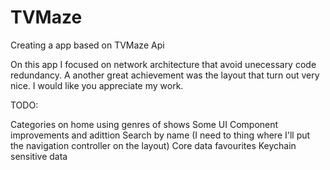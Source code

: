 # TVMaze
Creating a app based on TVMaze Api

On this app I focused on network architecture that avoid unecessary code redundancy. A another great achievement was the layout that turn out very nice.
I would like you appreciate my work.

TODO:

Categories on home using genres of shows
Some UI Component improvements and adittion
Search by name (I need to thing where I'll put the navigation controller on the layout)
Core data favourites
Keychain sensitive data
